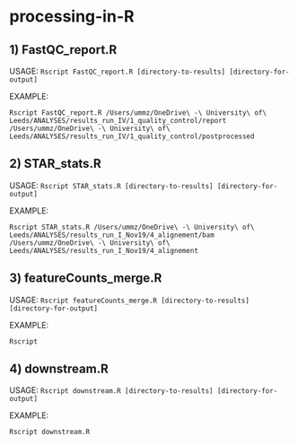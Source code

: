 # processing-in-R

## 1) FastQC_report.R

USAGE: `Rscript FastQC_report.R [directory-to-results] [directory-for-output]`

EXAMPLE:
```
Rscript FastQC_report.R /Users/ummz/OneDrive\ -\ University\ of\ Leeds/ANALYSES/results_run_IV/1_quality_control/report /Users/ummz/OneDrive\ -\ University\ of\ Leeds/ANALYSES/results_run_IV/1_quality_control/postprocessed
```

## 2) STAR_stats.R 

USAGE: `Rscript STAR_stats.R [directory-to-results] [directory-for-output]`

EXAMPLE:
```
Rscript STAR_stats.R /Users/ummz/OneDrive\ -\ University\ of\ Leeds/ANALYSES/results_run_I_Nov19/4_alignement/bam /Users/ummz/OneDrive\ -\ University\ of\ Leeds/ANALYSES/results_run_I_Nov19/4_alignement
```

## 3) featureCounts_merge.R

USAGE: `Rscript featureCounts_merge.R [directory-to-results] [directory-for-output]`

EXAMPLE:
```
Rscript 
```

## 4) downstream.R

USAGE: `Rscript downstream.R [directory-to-results] [directory-for-output]`

EXAMPLE: 
```
Rscript downstream.R
```

